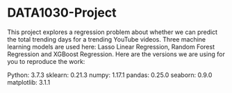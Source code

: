 # DATA1030-Project


This project explores a regression problem about whether we can predict the total trending days for a trending YouTube videos. Three machine learning models are used here: Lasso Linear Regression, Random Forest Regression and XGBoost Regression. Here are the versions we are using for you to reproduce the work:

Python: 3.7.3
sklearn: 0.21.3
numpy: 1.17.1
pandas: 0.25.0
seaborn: 0.9.0
matplotlib: 3.1.1
